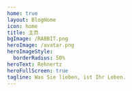 ```yaml
---
home: true
layout: BlogHome
icon: home
title: 主页
bgImage: /RABBIT.png
heroImage: /avatar.png
heroImageStyle:
  borderRadius: 50%
heroText: Rehnertz
heroFullScreen: true
tagline: Was Sie lieben, ist Ihr Leben.
---
```

